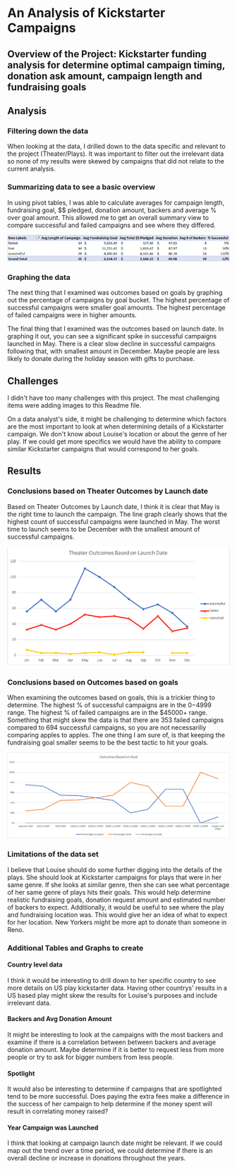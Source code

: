 # An Analysis of Kickstarter Campaigns
## Overview of the Project: Kickstarter funding analysis for determine optimal campaign timing, donation ask amount, campaign length and fundraising goals 

## Analysis

### Filtering down the data
When looking at the data, I drilled down to the data specific and relevant to the project (Theater/Plays). It was important to filter out the irrelevant data so none of my results were skewed by campaigns that did not relate to the current analysis. 

### Summarizing data to see a basic overview
In using pivot tables, I was able to calculate averages for campaign length, fundraising goal, $$ pledged, donation amount, backers and average % over goal amount. This allowed me to get an overall summary view to compare successful and failed campaigns and see where they differed. 

![Average%20Play%20Result%20Summary.png](https://github.com/melaniekelsey/kickstarter-analysis/blob/main/Resources/Average%20Play%20Result%20Summary.png)

### Graphing the data
The next thing that I examined was outcomes based on goals by graphing out the percentage of campaigns by goal bucket. The highest percentage of successful campaigns were smaller goal amounts. The highest percentage of failed campaigns were in higher amounts. 

The final thing that I examined was the outcomes based on launch date. In graphing it out, you can see a significant spike in successful campaigns launched in May. There is a clear slow decline in successful campaigns following that, with smallest amount in December. Maybe people are less likely to donate during the holiday season with gifts to purchase. 

## Challenges
I didn't have too many challenges with this project. The most challenging items were adding images to this Readme file. 

On a data analyst's side, it might be challenging to determine which factors are the most important to look at when determining details of a Kickstarter campaign. We don't know about Louise's location or about the genre of her play. If we could get more specifics we would have the ability to compare similar Kickstarter campaigns that would correspond to her goals. 

## Results

### Conclusions based on Theater Outcomes by Launch date
Based on Theater Outcomes by Launch date, I think it is clear that May is the right time to launch the campaign. The line graph clearly shows that the highest count of successful campaigns were launched in May. The worst time to launch seems to be December with the smallest amount of successful campaigns. 

![Theater_Outcomes_vs_Launch.png](https://github.com/melaniekelsey/kickstarter-analysis/blob/main/Resources/Theater_Outcomes_vs_Launch.png)

### Conclusions based on Outcomes based on goals
When examining the outcomes based on goals, this is a trickier thing to determine. The highest % of successful campaigns are in the $0-$4999 range. The highest % of failed campaigns are in the $45000+ range. Something that might skew the data is that there are 353 failed campaigns compared to 694 successful campaigns, so you are not necessariliy comparing apples to apples. The one thing I am sure of, is that keeping the fundraising goal smaller seems to be the best tactic to hit your goals. 

![Outcomes_vs_Goals.png](https://github.com/melaniekelsey/kickstarter-analysis/blob/main/Resources/Outcomes_vs_Goals.png)

### Limitations of the data set
I believe that Louise should do some further digging into the details of the plays. She should look at Kickstarter campaigns for plays that were in her same genre. If she looks at similar genre, then she can see what percentage of her same genre of plays hits their goals. This would help determine realistic fundraising goals, donation request amount and estimated number of backers to expect. Additionally, it would be useful to see where the play and fundraising location was. This would give her an idea of what to expect for her location. New Yorkers might be more apt to donate than someone in Reno. 

### Additional Tables and Graphs to create

#### Country level data
I think it would be interesting to drill down to her specific country to see more details on US play kickstarter data. Having other countrys' results in a US based play might skew the results for Louise's purposes and include irrelevant data. 

#### Backers and Avg Donation Amount
It might be interesting to look at the campaigns with the most backers and examine if there is a correlation between between backers and average donation amount. Maybe determine if it is better to request less from more people or try to ask for bigger numbers from less people.

#### Spotlight
It would also be interesting to determine if campaigns that are spotlighted tend to be more successful. Does paying the extra fees make a difference in the success of her campaign to help determine if the money spent will result in correlating money raised?

#### Year Campaign was Launched
I think that looking at campaign launch date might be relevant. If we could map out the trend over a time period, we could determine if there is an overall decline or increase in donations throughout the years. 
